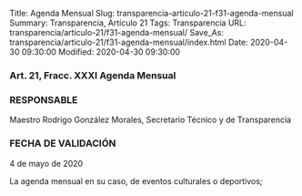 Title: Agenda Mensual
Slug: transparencia-articulo-21-f31-agenda-mensual
Summary: Transparencia, Artículo 21
Tags: Transparencia
URL: transparencia/articulo-21/f31-agenda-mensual/
Save_As: transparencia/articulo-21/f31-agenda-mensual/index.html
Date: 2020-04-30 09:30:00
Modified: 2020-04-30 09:30:00


### Art. 21, Fracc. XXXI Agenda Mensual

### RESPONSABLE

Maestro Rodrigo González Morales, Secretario Técnico y de Transparencia

### FECHA DE VALIDACIÓN

4 de mayo de 2020

La agenda mensual en su caso, de eventos culturales o deportivos;


